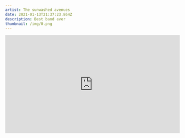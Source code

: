 ```yaml
---
artist: The sunwashed avenues
date: 2021-01-13T21:37:23.864Z
description: Best band ever
thumbnail: /img/0.png
---
```

<iframe width="560" height="315" src="https://www.youtube.com/embed/HS2TxfBSmjs" frameborder="0" allow="accelerometer; autoplay; clipboard-write; encrypted-media; gyroscope; picture-in-picture" allowfullscreen></iframe>